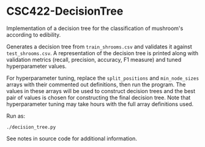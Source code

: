 # CSC422-DecisionTree
Implementation of a decision tree for the classification of mushroom's according to edibility. 

Generates a decision tree from ```train_shrooms.csv``` and validates it against ```test_shrooms.csv```. A representation of the decision tree is printed along with validation metrics (recall, precision, accuracy, F1 measure) and tuned hyperparameter values. 

For hyperparameter tuning, replace the ```split_positions``` and ```min_node_sizes``` arrays with their commented out definitions, then run the program. The values in these arrays will be used to construct decision trees and the best pair of values is chosen for constructing the final decision tree. Note that hyperparameter tuning may take hours with the full array definitions used.

Run as:
```
./decision_tree.py
```

See notes in source code for additional information.
